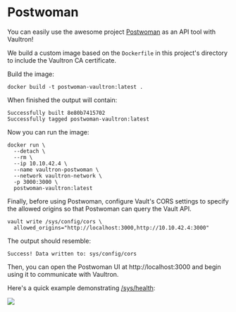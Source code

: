 # Postwoman

You can easily use the awesome project [Postwoman](https://github.com/liyasthomas/postwoman) as an API tool with Vaultron!

We build a custom image based on the `Dockerfile` in this project's directory to include the Vaultron CA certificate.

Build the image:

```
docker build -t postwoman-vaultron:latest .
```

When finished the output will contain:

```
Successfully built 8e80b7415702
Successfully tagged postwoman-vaultron:latest
```

Now you can run the image:

```
docker run \
  --detach \
  --rm \
  --ip 10.10.42.4 \
  --name vaultron-postwoman \
  --network vaultron-network \
  -p 3000:3000 \
  postwoman-vaultron:latest
```

Finally, before using Postwoman, configure Vault's CORS settings to specify the allowed origins so that Postwoman can query the Vault API.

```
vault write /sys/config/cors \
  allowed_origins="http://localhost:3000,http://10.10.42.4:3000"
```

The output should resemble:

```
Success! Data written to: sys/config/cors
```

Then, you can open the Postwoman UI at http://localhost:3000 and begin using it to communicate with Vaultron.

Here's a quick example demonstrating [/sys/health](https://www.vaultproject.io/api/system/health.html):

![](https://raw.githubusercontent.com/brianshumate/vaultron/master/share/postwoman-sys-health.png)
